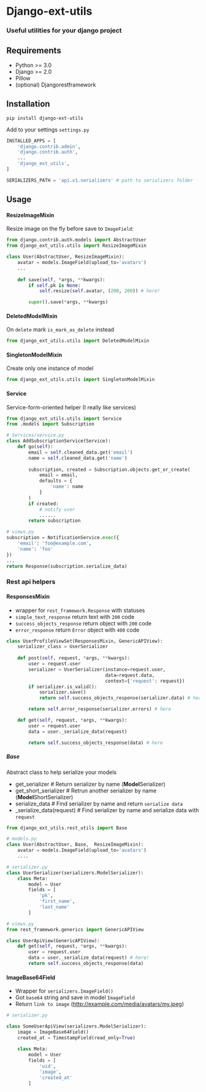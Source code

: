 # Django-ext-utils
### Useful utilities for your django project

## Requirements
+ Python >= 3.0
+ Django >= 2.0
+ Pillow
+ (optional) Djangorestframework

## Installation
```commandline
pip install django-ext-utils
```
Add to your settings 
`settings.py`

```python
INSTALLED_APPS = [
    'django.contrib.admin',
    'django.contrib.auth',
    ...
    'django_ext_utils', 
]

SERIALIZERS_PATH = 'api.v1.serializers' # path to serializers folder
```

## Usage
#### ResizeImageMixin
Resize image on the fly before save to `ImageField`:
```python
from django.contrib.auth.models import AbstractUser
from django_ext_utils.utils import ResizeImageMixin

class User(AbstractUser, ResizeImageMixin):
    avatar = models.ImageField(upload_to='avatars')
    ...
    
    def save(self, *args, **kwargs):
        if self.pk is None:
            self.resize(self.avatar, (200, 200)) # here!

        super().save(*args, **kwargs)
```

#### DeletedModelMixin
On `delete` mark `is_mark_as_delete` instead 
```python
from django_ext_utils.utils import DeletedModelMixin
```

#### SingletonModelMixin
Create only one instance of model
```python
from django_ext_utils.utils import SingletonModelMixin
```

#### Service
Service-form-oriented helper (I really like services)
```python
from django_ext_utils.utils import Service
from .models import Subscription

# Services/service.py
class AddSubscriptionService(Service):
    def go(self):
        email = self.cleaned_data.get('email')
        name = self.cleaned_data.get('name')
        
        subscription, created = Subscription.objects.get_or_create(
            email = email,
            defaults = {
                'name': name
            }
        )
        if created:
            # notify user
            ......
        return subscription

# views.py       
subscription = NotificationService.exec({
    'email': 'foo@example.com',
    'name': 'foo'
})
...
return Response(subscription.serialize_data)
```

### Rest api helpers
#### ResponsesMixin
* wrapper for `rest_framework.Response` with statuses
* `simple_text_response` return text with `200` code
* `success_objects_response` return object with `200` code
* `error_response` return `Error` object with `400` code

```python
class UserProfileViewSet(ResponsesMixin, GenericAPIView):
    serializer_class = UserSerializer
    
    def post(self, request, *args, **kwargs):
        user = request.user
        serializer = UserSerializer(instance=request.user,
                                    data=request.data,
                                    context={'request': request})
        if serializer.is_valid():
            serializer.save()
            return self.success_objects_response(serializer.data) # here

        return self.error_response(serializer.errors) # here

    def get(self, request, *args, **kwargs):
        user = request.user
        data = user._serialize_data(request)

        return self.success_objects_response(data) # here
```
##### Base
Abstract class to help serialize your models
* get_serializer # Return serializer by name (**Model**Serializer)
* get_short_serializer # Retrun another serializer by name (**Model**ShortSerializer)
* serialize_data # Find serializer by name and return `serialize data`
* _serialize_data(request)  # Find serializer by name and serialize data with `request`

```python
from django_ext_utils.rest_utils import Base

# models.py
class User(AbstractUser, Base,  ResizeImageMixin):
    avatar = models.ImageField(upload_to='avatars')
    ....

# serializer.py
class UserSerializer(serializers.ModelSerializer):
    class Meta:
        model = User
        fields = [
            'pk',
            'first_name',
            'last_name'
        ]

# views.py
from rest_framework.generics import GenericAPIView

class UserApiView(GenericAPIView):
    def get(self, request, *args, **kwargs):
        user = request.user
        data = user._serialize_data(request) # here!
        return self.success_objects_response(data)
```

#### ImageBase64Field
* Wrapper for `serializers.ImageField()`
* Got `base64` string and save in model `ImageField`
* Return `link to image` (http://example.com/media/avatars/my.jpeg)

```python
# serializer.py

class SomeUserApiView(serializers.ModelSerializer):
    image = ImageBase64Field()
    created_at = TimestampField(read_only=True)
  
    class Meta:
        model = User
        fields = [
            'uid',
            'image',
            'created_at'
        ]
```

